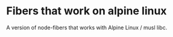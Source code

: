 Fibers that work on alpine linux
==========================================

A version of node-fibers that works with Alpine Linux / musl libc. 
